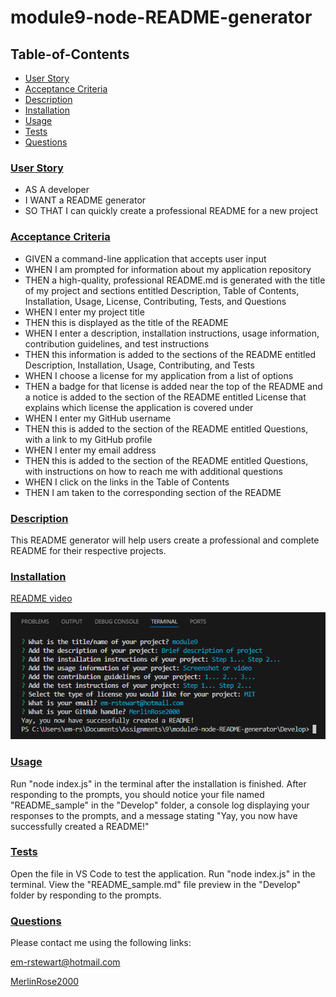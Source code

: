 # module9-node-README-generator
  
## Table-of-Contents

* [User Story](#user_story)
* [Acceptance Criteria](#acceptance_criteria)
* [Description](#description)
* [Installation](#installation)
* [Usage](#usage)
* [Tests](#tests)
* [Questions](#questions)
  

### [User Story](#table-of-contents)

* AS A developer
* I WANT a README generator
* SO THAT I can quickly create a professional README for a new project

### [Acceptance Criteria](#table-of-contents)

* GIVEN a command-line application that accepts user input
* WHEN I am prompted for information about my application repository
* THEN a high-quality, professional README.md is generated with the title of my project and sections entitled Description, Table of Contents, Installation, Usage, License, Contributing, Tests, and Questions
* WHEN I enter my project title
* THEN this is displayed as the title of the README
* WHEN I enter a description, installation instructions, usage information, contribution guidelines, and test instructions
* THEN this information is added to the sections of the README entitled Description, Installation, Usage, Contributing, and Tests
* WHEN I choose a license for my application from a list of options
* THEN a badge for that license is added near the top of the README and a notice is added to the section of the README entitled License that explains which license the application is covered under
* WHEN I enter my GitHub username
* THEN this is added to the section of the README entitled Questions, with a link to my GitHub profile
* WHEN I enter my email address
* THEN this is added to the section of the README entitled Questions, with instructions on how to reach me with additional questions
* WHEN I click on the links in the Table of Contents
* THEN I am taken to the corresponding section of the README

### [Description](#table-of-contents)

This README generator will help users create a professional and complete README for their respective projects.

### [Installation](#table-of-contents)

[README video](https://drive.google.com/file/d/1pWSfDf96EnShMrf4VpzsRC-LesV1ji93/view)

![README sample](Develop/utils/examples/README_sample.png)

### [Usage](#table-of-contents)

Run "node index.js" in the terminal after the installation is finished. After responding to the prompts, you should notice your file named "README_sample" in the "Develop" folder, a console log displaying your responses to the prompts, and a message stating "Yay, you now have successfully created a README!"

### [Tests](#table-of-contents)

Open the file in VS Code to test the application. Run "node index.js" in the terminal. View the "README_sample.md" file preview in the "Develop" folder by responding to the prompts.

### [Questions](#table-of-contents)

Please contact me using the following links:

[em-rstewart@hotmail.com](mailto:em-rstewart@hotmail.com)

[MerlinRose2000](https://github.com/MerlinRose2000)
